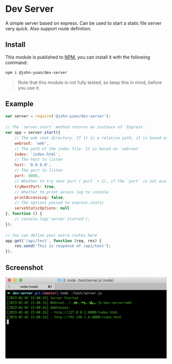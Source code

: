 # Dev Server

A simple server based on express. Can be used to start a static file server very quick. Also support route definition.

## Install

This module is published to [NPM][NPM], you can install it with the following command:

[NPM]: https://www.npmjs.com/package/@john-yuan/dev-server

```bash
npm i @john-yuan/dev-server
```

> Note that this module is not fully tested, so keep this in mind, before you use it.

## Example

```js
var server = require('@john-yuan/dev-server');

// The `server.start` method returns an instance of `Express`
var app = server.start({
    // The web root directory. If it is a relative path, it is based on process.cwd()
    webroot: 'web',
    // The path of the index file. It is based on `webroot`
    index: 'index.html',
    // The host to listen
    host: '0.0.0.0',
    // The port to listen
    port: 8080,
    // Whether to try next port (`port` + 1), if the `port` is not available
    tryNextPort: true,
    // Whether to print access log to console
    printAccessLog: false,
    // The options passed to express.static
    serveStaticOptions: null
}, function () {
    // console.log('server statred');
});

// You can define your extra routes here
app.get('/api/test', function (req, res) {
    res.send('This is response of /api/test');
});
```

## Screenshot

![Bash screenshot](./screenshot.png)

